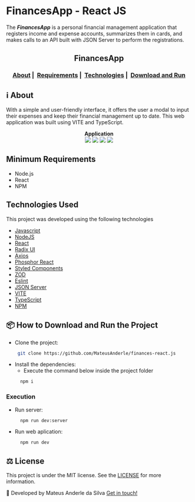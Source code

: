 # FinancesApp - React JS

The **_FinancesApp_** is a personal financial management application that registers income and expense accounts, summarizes them in cards, and makes calls to an API built with JSON Server to perform the registrations.

<h2 align="center">FinancesApp</h2>
<h3 align="center">
  <a href="#about">About</a>&nbsp;|&nbsp;
  <a href="#minimum-requirements">Requirements</a>&nbsp;|&nbsp;
  <a href="#rocket-technologies-used">Technologies</a>&nbsp;|&nbsp;
  <a href="#package-download">Download and Run</a>
</h3>

## :information_source: About

With a simple and user-friendly interface, it offers the user a modal to input their expenses and keep their financial management up to date. This web application was built using VITE and TypeScript.

<div align="center" >
<b>Application</b>
</div>
 
<div align="center" >
  <img src="https://i.imgur.com/z64VclM.png" width=full />
  <img src="https://i.imgur.com/gkYz4Z9.png" width=full />
  <img src="https://i.imgur.com/ruP2Oxv.png" width=full />
  <img src="https://i.imgur.com/2XbLwz7.png" width=full />
</div>

## Minimum Requirements

- Node.js
- React
- NPM

## Technologies Used

This project was developed using the following technologies

- [Javascript](https://developer.mozilla.org/pt-BR/docs/Web/JavaScript)
- [NodeJS](https://nodejs.org/en/)
- [React](https://react.dev/)
- [Radix UI](https://www.radix-ui.com/)
- [Axios](https://axios-http.com/)
- [Phosphor React](https://phosphoricons.com/)
- [Styled Components](https://styled-components.com/)
- [ZOD](https://zod.dev/)
- [Eslint](https://eslint.org/)
- [JSON Server](https://github.com/typicode/json-server)
- [VITE](https://vitejs.dev/)
- [TypeScript](https://www.typescriptlang.org/)
- [NPM](https://www.npmjs.com/)

## :package: How to Download and Run the Project

- Clone the project:
  ```bash
   git clone https://github.com/MateusAnderle/finances-react.js
  ```
- Install the dependencies:
  - Execute the command below inside the project folder
  ```bash
    npm i
  ```

### Execution

- Run server:

  ```bash
    npm run dev:server
  ```

- Run web aplication:
  ```bash
    npm run dev
  ```

## :balance_scale: License

This project is under the MIT license. See the [LICENSE](https://github.com/MateusAnderle/finances-react.js/blob/main/LICENSE) for more information.

:rocket: Developed by Mateus Anderle da Silva [Get in touch!](https://www.linkedin.com/in/mateus-anderle-da-silva/)
